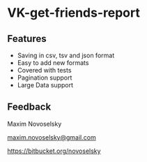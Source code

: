 # VK-get-friends-report

## Features

* Saving in csv, tsv and json format
* Easy to add new formats
* Covered with tests
* Pagination support
* Large Data support

## Feedback
Maxim Novoselsky

maxim.novoselsky@gmail.com

https://bitbucket.org/novoselsky